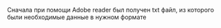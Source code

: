 Сначала при помощи Adobe reader был получен txt файл, из которого были необходимые данные в нужном формате
